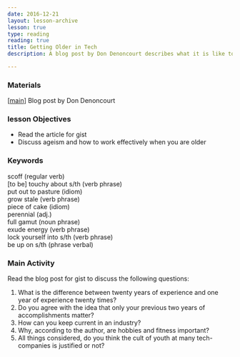 ```yaml
---
date: 2016-12-21
layout: lesson-archive
lesson: true
type: reading
reading: true
title: Getting Older in Tech
description: A blog post by Don Denoncourt describes what it is like to be older in an industry that is obsessed with youth and openly discriminates against older engineers

---
```


### Materials
[<a href="http://corgibytes.com/blog/2016/12/06/getting-old-er-in-tech/" target="_blank">main</a>] Blog post by Don Denoncourt

### lesson Objectives

- Read the article for gist
- Discuss ageism and how to work effectively when you are older

### Keywords

scoff (regular verb)  
[to be] touchy about s/th (verb phrase)  
put out to pasture (idiom)  
grow stale (verb phrase)  
piece of cake (idiom)  
perennial (adj.)  
full gamut (noun phrase)  
exude energy (verb phrase)    
lock yourself into s/th (verb phrase)  
be up on s/th (phrase verbal)  

### Main Activity

Read the blog post for gist to discuss the following questions:

1. What is the difference between twenty years of experience and one year of experience twenty times?
2. Do you agree with the idea that only your previous two years of accomplishments matter?
3. How can you keep current in an industry?
4. Why, according to the author, are hobbies and fitness important?
5. All things considered, do you think the cult of youth at many tech-companies is justified or not? 

